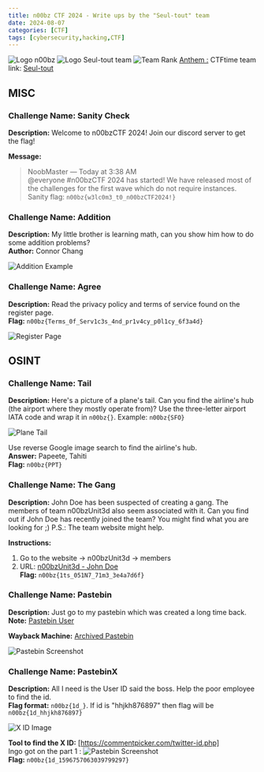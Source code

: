 ```yaml
---
title: n00bz CTF 2024 - Write ups by the "Seul-tout" team
date: 2024-08-07
categories: [CTF]
tags: [cybersecurity,hacking,CTF]
---
```


![Logo n00bz](/assets/n00bz-logo.png)
![Logo Seul-tout team](/assets/logo-seul-tout.jpg)
![Team Rank](/assets/assets/rank70th.png)
[Anthem :](https://suno.com/song/1abb1c2a-8752-457a-9c73-ae9f7533d82b)
CTFtime team link: [Seul-tout](https://ctftime.org/team/309676)

## MISC

### Challenge Name: Sanity Check
**Description:** Welcome to n00bzCTF 2024! Join our discord server to get the flag!

**Message:**
> NoobMaster — Today at 3:38 AM  
> @everyone #n00bzCTF 2024 has started! We have released most of the challenges for the first wave which do not require instances. Sanity flag: `n00bz{w3lc0m3_t0_n00bzCTF2024!}`

### Challenge Name: Addition
**Description:** My little brother is learning math, can you show him how to do some addition problems?  
**Author:** Connor Chang  


![Addition Example](/assets/addition-chall.png)

### Challenge Name: Agree
**Description:** Read the privacy policy and terms of service found on the register page.  
**Flag:** `n00bz{Terms_0f_Serv1c3s_4nd_pr1v4cy_p0l1cy_6f3a4d}`

![Register Page](/assets/register-page-ctf.png)

## OSINT

### Challenge Name: Tail
**Description:** Here's a picture of a plane's tail. Can you find the airline's hub (the airport where they mostly operate from)? Use the three-letter airport IATA code and wrap it in `n00bz{}`. Example: `n00bz{SFO}`

![Plane Tail](/assets/plane-tail.png)

Use reverse Google image search to find the airline's hub.  
**Answer:** Papeete, Tahiti  
**Flag:** `n00bz{PPT}`

### Challenge Name: The Gang
**Description:** John Doe has been suspected of creating a gang. The members of team n00bzUnit3d also seem associated with it. Can you find out if John Doe has recently joined the team? You might find what you are looking for ;) P.S.: The team website might help.

**Instructions:**
1. Go to the website -> n00bzUnit3d -> members  
2. URL: [n00bzUnit3d - John Doe](https://n00bzunit3d.xyz/authors/johndoe)  
**Flag:** `n00bz{1ts_051N7_71m3_3e4a7d6f}`

### Challenge Name: Pastebin
**Description:** Just go to my pastebin which was created a long time back.  
**Note:** [Pastebin User](https://pastebin.com/u/abhinav654321)  

**Wayback Machine:** [Archived Pastebin](https://web.archive.org/web/20240617125911/https://pastebin.com/j1UnKA7m)

![Pastebin Screenshot](/assets/wayback-ctf.png)

### Challenge Name: PastebinX
**Description:** All I need is the User ID said the boss. Help the poor employee to find the id.  
**Flag format:** `n00bz{1d_}`. If id is "hhjkh876897" then flag will be `n00bz{1d_hhjkh876897}`

![X ID Image](/assets/twitter-id.png)


**Tool to find the X ID:** [https://commentpicker.com/twitter-id.php]  
Ingo got on the part 1 : ![Pastebin Screenshot](/assets/part-2.png)  
**Flag:** `n00bz{1d_1596757063039799297}`

